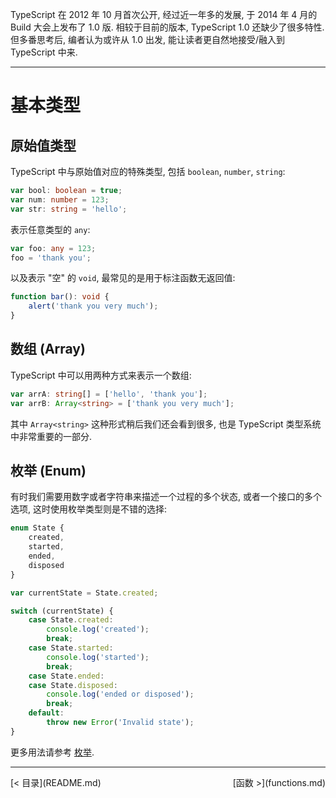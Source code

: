 TypeScript 在 2012 年 10 月首次公开, 经过近一年多的发展, 于 2014 年 4 月的 Build 大会上发布了 1.0 版. 相较于目前的版本, TypeScript 1.0 还缺少了很多特性. 但多番思考后, 编者认为或许从 1.0 出发, 能让读者更自然地接受/融入到 TypeScript 中来.

---

# 基本类型

## 原始值类型

TypeScript 中与原始值对应的特殊类型, 包括 `boolean`, `number`, `string`:

```ts
var bool: boolean = true;
var num: number = 123;
var str: string = 'hello';
```

表示任意类型的 `any`:

```ts
var foo: any = 123;
foo = 'thank you';
```

以及表示 "空" 的 `void`, 最常见的是用于标注函数无返回值:

```ts
function bar(): void {
    alert('thank you very much');
}
```

## 数组 (Array)

TypeScript 中可以用两种方式来表示一个数组:

```ts
var arrA: string[] = ['hello', 'thank you'];
var arrB: Array<string> = ['thank you very much'];
```

其中 `Array<string>` 这种形式稍后我们还会看到很多, 也是 TypeScript 类型系统中非常重要的一部分.

## 枚举 (Enum)

有时我们需要用数字或者字符串来描述一个过程的多个状态, 或者一个接口的多个选项, 这时使用枚举类型则是不错的选择:

```ts
enum State {
    created,
    started,
    ended,
    disposed
}

var currentState = State.created;

switch (currentState) {
    case State.created:
        console.log('created');
        break;
    case State.started:
        console.log('started');
        break;
    case State.ended:
    case State.disposed:
        console.log('ended or disposed');
        break;
    default:
        throw new Error('Invalid state');
}
```

更多用法请参考 [枚举](features/enum.md).

---

<div style="position: absolute;">[< 目录](README.md)</div>

<div style="text-align: right;">[函数 >](functions.md)</div>
